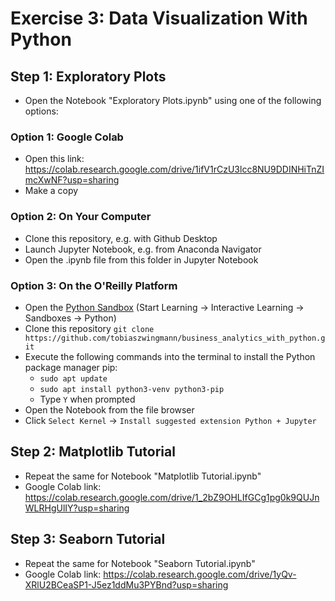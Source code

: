 # Exercise 3: Data Visualization With Python

## Step 1: Exploratory Plots
* Open the Notebook "Exploratory Plots.ipynb" using one of the following options:


### Option 1: Google Colab
* Open this link: https://colab.research.google.com/drive/1ifV1rCzU3lcc8NU9DDINHiTnZImcXwNF?usp=sharing
* Make a copy


### Option 2: On Your Computer
* Clone this repository, e.g. with Github Desktop
* Launch Jupyter Notebook, e.g. from Anaconda Navigator 
* Open the .ipynb file from this folder in Jupyter Notebook

### Option 3: On the O'Reilly Platform
* Open the [Python Sandbox](https://learning.oreilly.com/scenarios/python-sandbox/9781492062844/) 
(Start Learning -> Interactive Learning -> Sandboxes -> Python)
* Clone this repository
`git clone https://github.com/tobiaszwingmann/business_analytics_with_python.git`
* Execute the following commands into the terminal to install the Python package manager pip:
	* `sudo apt update`
	* `sudo apt install python3-venv python3-pip`
	* Type `Y` when prompted
* Open the Notebook from the file browser
* Click `Select Kernel` -> `Install suggested extension Python + Jupyter`

## Step 2: Matplotlib Tutorial
* Repeat the same for Notebook "Matplotlib Tutorial.ipynb"
* Google Colab link: https://colab.research.google.com/drive/1_2bZ9OHLIfGCg1pg0k9QUJnWLRHgUlIY?usp=sharing

## Step 3: Seaborn Tutorial
* Repeat the same for Notebook "Seaborn Tutorial.ipynb"
* Google Colab link: https://colab.research.google.com/drive/1yQv-XRlU2BCeaSP1-J5ez1ddMu3PYBnd?usp=sharing



